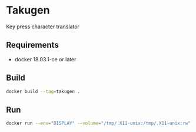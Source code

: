 # Takugen

Key press character translator

## Requirements

* docker 18.03.1-ce or later

## Build

``` bash
docker build --tag=takugen .
```

## Run

``` bash
docker run --env="DISPLAY" --volume="/tmp/.X11-unix:/tmp/.X11-unix:rw" takugen:latest
```